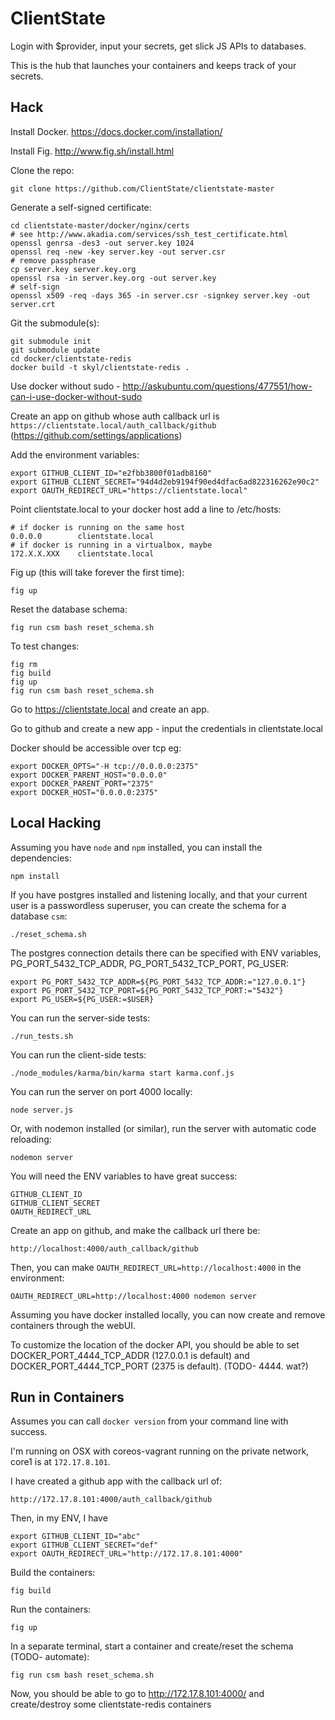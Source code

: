 ClientState
===========

Login with $provider, input your secrets, get slick JS APIs to databases.

This is the hub that launches your containers and keeps track of your secrets.




Hack
----

Install Docker. https://docs.docker.com/installation/

Install Fig. http://www.fig.sh/install.html

Clone the repo:

    git clone https://github.com/ClientState/clientstate-master 


Generate a self-signed certificate:

    cd clientstate-master/docker/nginx/certs
    # see http://www.akadia.com/services/ssh_test_certificate.html 
    openssl genrsa -des3 -out server.key 1024
    openssl req -new -key server.key -out server.csr
    # remove passphrase
    cp server.key server.key.org
    openssl rsa -in server.key.org -out server.key
    # self-sign
    openssl x509 -req -days 365 -in server.csr -signkey server.key -out server.crt

Git the submodule(s):

    git submodule init
    git submodule update
    cd docker/clientstate-redis
    docker build -t skyl/clientstate-redis .

Use docker without sudo -
http://askubuntu.com/questions/477551/how-can-i-use-docker-without-sudo




Create an app on github whose auth callback url is
`https://clientstate.local/auth_callback/github`
(https://github.com/settings/applications)


Add the environment variables:

    export GITHUB_CLIENT_ID="e2fbb3800f01adb8160"
    export GITHUB_CLIENT_SECRET="94d4d2eb9194f90ed4dfac6ad822316262e90c2"    
    export OAUTH_REDIRECT_URL="https://clientstate.local"

Point clientstate.local to your docker host add a line to /etc/hosts:

    # if docker is running on the same host
    0.0.0.0        clientstate.local
    # if docker is running in a virtualbox, maybe
    172.X.X.XXX    clientstate.local



Fig up (this will take forever the first time):

    fig up

Reset the database schema:

    fig run csm bash reset_schema.sh

To test changes:

    fig rm
    fig build
    fig up
    fig run csm bash reset_schema.sh

Go to https://clientstate.local and create an app.

Go to github and create a new app - input the credentials in clientstate.local


Docker should be accessible over tcp eg:

    export DOCKER_OPTS="-H tcp://0.0.0.0:2375"
    export DOCKER_PARENT_HOST="0.0.0.0"
    export DOCKER_PARENT_PORT="2375"
    export DOCKER_HOST="0.0.0.0:2375"
 















Local Hacking
-------------

Assuming you have `node` and `npm` installed,
you can install the dependencies:

    npm install

If you have postgres installed and listening locally,
and that your current user is a passwordless superuser,
you can create the schema for a database `csm`:

    ./reset_schema.sh

The postgres connection details there can be specified with ENV variables,
PG_PORT_5432_TCP_ADDR, PG_PORT_5432_TCP_PORT, PG_USER:

    export PG_PORT_5432_TCP_ADDR=${PG_PORT_5432_TCP_ADDR:="127.0.0.1"}
    export PG_PORT_5432_TCP_PORT=${PG_PORT_5432_TCP_PORT:="5432"}
    export PG_USER=${PG_USER:=$USER}

You can run the server-side tests:

    ./run_tests.sh

You can run the client-side tests:

    ./node_modules/karma/bin/karma start karma.conf.js

You can run the server on port 4000 locally:

    node server.js

Or, with nodemon installed (or similar),
run the server with automatic code reloading:

    nodemon server

You will need the ENV variables to have great success:

    GITHUB_CLIENT_ID
    GITHUB_CLIENT_SECRET
    OAUTH_REDIRECT_URL

Create an app on github, and make the callback url there be:

    http://localhost:4000/auth_callback/github

Then, you can make `OAUTH_REDIRECT_URL=http://localhost:4000`
in the environment:

    OAUTH_REDIRECT_URL=http://localhost:4000 nodemon server

Assuming you have docker installed locally,
you can now create and remove containers through the webUI.

To customize the location of the docker API,
you should be able to set DOCKER_PORT_4444_TCP_ADDR (127.0.0.1 is default)
and DOCKER_PORT_4444_TCP_PORT (2375 is default).
(TODO- 4444. wat?)


Run in Containers
-----------------

Assumes you can call `docker version` from your command line with success.

I'm running on OSX with coreos-vagrant running on the private network,
core1 is at `172.17.8.101`.

I have created a github app with the callback url of:

    http://172.17.8.101:4000/auth_callback/github

Then, in my ENV, I have

    export GITHUB_CLIENT_ID="abc"
    export GITHUB_CLIENT_SECRET="def"
    export OAUTH_REDIRECT_URL="http://172.17.8.101:4000"

Build the containers:

    fig build

Run the containers:

    fig up

In a separate terminal, start a container and create/reset the schema
(TODO- automate):

    fig run csm bash reset_schema.sh

Now, you should be able to go to http://172.17.8.101:4000/
and create/destroy some clientstate-redis containers
